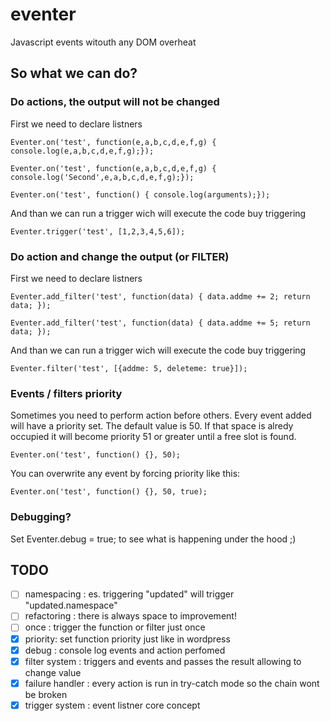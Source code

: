 # eventer
Javascript events witouth any DOM overheat

## So what we can do?


### Do actions, the output will not be changed
First we need to declare listners

`Eventer.on('test', function(e,a,b,c,d,e,f,g) { console.log(e,a,b,c,d,e,f,g);});`

`Eventer.on('test', function(e,a,b,c,d,e,f,g) { console.log('Second',e,a,b,c,d,e,f,g);});`

`Eventer.on('test', function() { console.log(arguments);});`

And than we can run a trigger wich will execute the code buy triggering

`Eventer.trigger('test', [1,2,3,4,5,6]);`


     
### Do action and change the output (or FILTER)
First we need to declare listners

`Eventer.add_filter('test', function(data) { data.addme += 2; return data; });`

`Eventer.add_filter('test', function(data) { data.addme += 5; return data; });`

And than we can run a trigger wich will execute the code buy triggering

`Eventer.filter('test', [{addme: 5, deleteme: true}]);`

### Events / filters priority
Sometimes you need to perform action before others.
Every event added will have a priority set. The default value is 50.
If that space is alredy occupied it will become priority 51 or greater until a free slot is found.

`Eventer.on('test', function() {}, 50);`

You can overwrite any event by forcing priority like this:

`Eventer.on('test', function() {}, 50, true);`


### Debugging?
Set Eventer.debug = true; to see what is happening under the hood ;)


## TODO
- [ ] namespacing : es. triggering "updated" will trigger "updated.namespace"
- [ ] refactoring : there is always space to improvement!
- [ ] once : trigger the function or filter just once
- [x] priority: set function priority just like in wordpress
- [x] debug : console log events and action perfomed
- [x] filter system : triggers and events and passes the result allowing to change value
- [x] failure handler : every action is run in try-catch mode so the chain wont be broken
- [x] trigger system : event listner core concept
